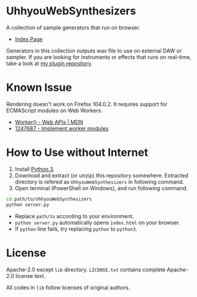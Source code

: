 # UhhyouWebSynthesizers
A collection of sample generators that run on browser.

- [Index Page](https://ryukau.github.io/UhhyouWebSynthesizers/)

Generators in this collection outputs wav file to use on external DAW or sampler. If you are looking for instruments or effects that runs on real-time, take a look at [my plugin repository](https://github.com/ryukau/VSTPlugins).

# Known Issue
Rendering doesn't work on Firefox 104.0.2. It requires support for ECMAScript modules on Web Workers.

- [Worker() - Web APIs | MDN](https://developer.mozilla.org/en-US/docs/Web/API/Worker/Worker#browser_compatibility)
- [1247687 - Implement worker modules](https://bugzilla.mozilla.org/show_bug.cgi?id=1247687)

# How to Use without Internet
1. Install [Python 3](https://www.python.org/).
2. Download and extract (or unzip) this repository somewhere. Extracted directory is refered as `UhhyouWebSynthesizers` in following command.
3. Open terminal (PowerShell on Windows), and run following command.

```bash
cd path/to/UhhyouWebSynthesizers
python server.py
```

- Replace `path/to` according to your environment.
- `python server.py` automatically opens `index.html` on your browser.
- If `python` line fails, try replacing `python` to `python3`.

# License
Apache-2.0 except `lib` directory. `LICENSE.txt` contains complete Apache-2.0 license text.

All codes in `lib` follow licenses of original authors.
